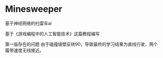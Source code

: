 # Minesweeper
基于神经网络的扫雷车ai

基于《游戏编程中的人工智能技术》这篇教程编写


第一版存在的问题
由于碰撞墙壁反转90，导致最终的学习结果为直线行驶，两个履带速度无线接近。

